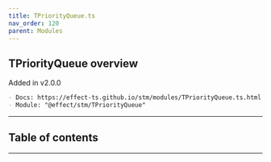 ```yaml
---
title: TPriorityQueue.ts
nav_order: 120
parent: Modules
---
```


## TPriorityQueue overview

Added in v2.0.0

```md
- Docs: https://effect-ts.github.io/stm/modules/TPriorityQueue.ts.html
- Module: "@effect/stm/TPriorityQueue"
```

---

<h2 class="text-delta">Table of contents</h2>

---
